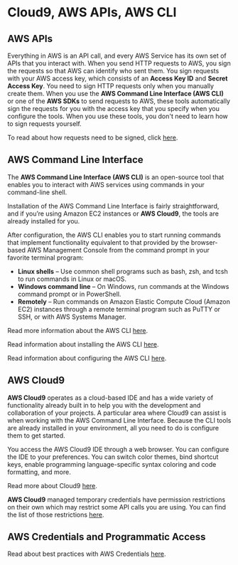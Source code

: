 # Cloud9, AWS APIs, AWS CLI

## AWS APIs
Everything in AWS is an API call, and every AWS Service has its own set of APIs that you interact with. When you send HTTP requests to AWS, you sign the requests so that AWS can identify who sent them. You sign requests with your AWS access key, which consists of an **Access Key ID** and **Secret Access Key**. You need to sign HTTP requests only when you manually create them. When you use the **AWS Command Line Interface (AWS CLI)** or one of the **AWS SDKs** to send requests to AWS, these tools automatically sign the requests for you with the access key that you specify when you configure the tools. When you use these tools, you don't need to learn how to sign requests yourself.

To read about how requests need to be signed, click [here](https://docs.aws.amazon.com/general/latest/gr/signing_aws_api_requests.html).

## AWS Command Line Interface
The **AWS Command Line Interface (AWS CLI)** is an open-source tool that enables you to interact with AWS services using commands in your command-line shell.

Installation of the AWS Command Line Interface is fairly straightforward, and if you’re using Amazon EC2 instances or **AWS Cloud9**, the tools are already installed for you.

After configuration, the AWS CLI enables you to start running commands that implement functionality equivalent to that provided by the browser-based AWS Management Console from the command prompt in your favorite terminal program:

- **Linux shells** – Use common shell programs such as bash, zsh, and tcsh to run commands in Linux or macOS.
- **Windows command line** – On Windows, run commands at the Windows command prompt or in PowerShell.
- **Remotely** – Run commands on Amazon Elastic Compute Cloud (Amazon EC2) instances through a remote terminal program such as PuTTY or SSH, or with AWS Systems Manager.

Read more information about the AWS CLI [here](https://aws.amazon.com/cli/).

Read information about installing the AWS CLI [here](https://docs.aws.amazon.com/cli/latest/userguide/cli-chap-install.html).

Read information about configuring the AWS CLI [here](https://docs.aws.amazon.com/cli/latest/userguide/cli-chap-configure.html).

## AWS Cloud9
**AWS Cloud9** operates as a cloud-based IDE and has a wide variety of functionality already built in to help you with the development and collaboration of your projects. A particular area where Cloud9 can assist is when working with the AWS Command Line Interface. Because the CLI tools are already installed in your environment, all you need to do is configure them to get started.

You access the AWS Cloud9 IDE through a web browser. You can configure the IDE to your preferences. You can switch color themes, bind shortcut keys, enable programming language-specific syntax coloring and code formatting, and more.

Read more about Cloud9 [here](https://docs.aws.amazon.com/cloud9/latest/user-guide/welcome.html).

**AWS Cloud9** managed temporary credentials have permission restrictions on their own which may restrict some API calls you are using. You can find the list of those restrictions [here](https://docs.aws.amazon.com/cloud9/latest/user-guide/how-cloud9-with-iam.html#sec-auth-and-access-control-temporary-managed-credentials).

## AWS Credentials and Programmatic Access
Read about best practices with AWS Credentials [here](https://docs.aws.amazon.com/general/latest/gr/aws-access-keys-best-practices.html).
